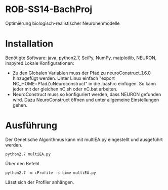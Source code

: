 ROB-SS14-BachProj
=================

Optimierung biologisch-realistischer Neuronenmodelle

# Installation

Benötigte Software: java, python2.7, SciPy, NumPy, matplotlib, NEURON, inspyred
Lokale Konfigurationen:
- Zu den Globalen Variablen muss der Pfad zu neuroConstruct_1.6.0 hinzugefügt werden.
  Unter Linux einfach "export NC_HOME=PfadZuNeuroconstruct" in die .bashrc einfügen.
  So kann jeder mit der gleichen nC.sh oder nC.bat arbeiten.
- NeuroConstruct muss so konfiguriert werden, dass NEURON gefunden wird. Dazu NeuroConstruct öffnen und unter allgemeine Einstellungen gehen.

# Ausführung

Der Genetische Algorithmus kann mit multiEA.py eingestellt und ausgeführt werden.

    python2.7 multiEA.py

Über den Befehl

    python2.7 -m cProfile -s time multiEA.py

Lässt sich der Profiler anhängen.